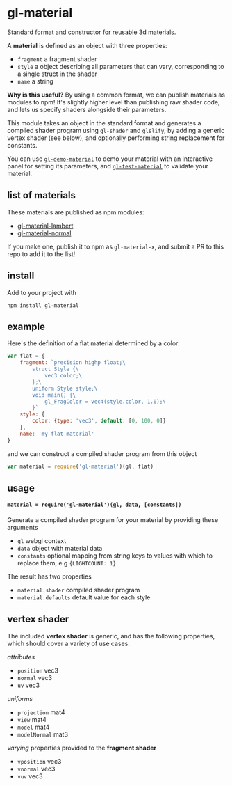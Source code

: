 # gl-material

Standard format and constructor for reusable 3d materials.

A **material** is defined as an object with three properties:
- `fragment` a fragment shader
- `style` a object describing all parameters that can vary, corresponding to a single struct in the shader
- `name` a string

**Why is this useful?** By using a common format, we can publish materials as modules to npm! It's slightly higher level than publishing raw shader code, and lets us specify shaders alongside their parameters. 

This module takes an object in the standard format and generates a compiled shader program using `gl-shader` and `glslify`, by adding a generic vertex shader (see below), and optionally performing string replacement for constants.

You can use [`gl-demo-material`](http://github.com/freeman-lab/gl-demo-material) to demo your material with an interactive panel for setting its parameters, and [`gl-test-material`](http://github.com/freeman-lab/gl-test-material) to validate your material.

## list of materials

These materials are published as npm modules:
- [gl-material-lambert](https://github.com/freeman-lab/gl-material-lambert)
- [gl-material-normal](https://github.com/freeman-lab/gl-material-normal)

If you make one, publish it to npm as `gl-material-x`, and submit a PR to this repo to add it to the list!

## install

Add to your project with
```
npm install gl-material
```

## example

Here's the definition of a flat material determined by a color:

```javascript
var flat = {
	fragment: `precision highp float;\ 
		struct Style {\
			vec3 color;\
		};\
		uniform Style style;\
		void main() {\
			gl_FragColor = vec4(style.color, 1.0);\
		}`
	style: {
		color: {type: 'vec3', default: [0, 100, 0]}
	},
	name: 'my-flat-material'
}
```

and we can construct a compiled shader program from this object

```javascript
var material = require('gl-material')(gl, flat)
```

## usage

#### `material = require('gl-material')(gl, data, [constants])`

Generate a compiled shader program for your material by providing these arguments
- `gl` webgl context
- `data` object with material data
- `constants` optional mapping from string keys to values with which to replace them, e.g `{LIGHTCOUNT: 1}`

The result has two properties
- `material.shader` compiled shader program
- `material.defaults` default value for each style

## vertex shader

The included **vertex shader** is generic, and has the following properties, which should cover a variety of use cases:

*attributes*
- `position` vec3
- `normal` vec3
- `uv` vec3

*uniforms*
- `projection` mat4
- `view` mat4
- `model` mat4
- `modelNormal` mat3

*varying* properties provided to the **fragment shader**
- `vposition` vec3
- `vnormal` vec3
- `vuv` vec3